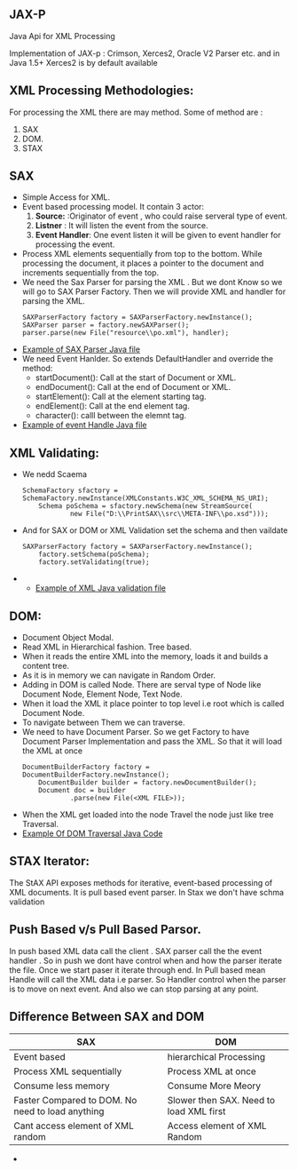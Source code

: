 ## JAX-P
Java Api for XML Processing

Implementation of JAX-p : Crimson, Xerces2, Oracle V2 Parser etc. and in Java 1.5+ Xerces2 is by default available 

## XML Processing Methodologies:
For processing the XML there are may  method. Some of method are :

 1. SAX
 2. DOM.
 3. STAX
 
 

## SAX

 - Simple Access for XML.
 - Event based processing model. It contain 3 actor:
	 1. **Source:** :Originator of event , who could raise serveral type of event.
	 2. **Listner** : It will listen the event from the source.
	 3. **Event Handler**: One event listen it will be given to event handler for processing the event.
 - Process XML elements sequentially from top to the bottom. While processing the document, it places a pointer to the document and increments sequentially from the top.
 - We need the Sax Parser for parsing the XML . But we dont Know so we will go to SAX Parser Factory. Then we will provide XML and handler for parsing the XML.
	```
	SAXParserFactory factory = SAXParserFactory.newInstance();
	SAXParser parser = factory.newSAXParser();
	parser.parse(new File("resource\\po.xml"), handler);
	```
 - [Example  of SAX Parser Java file](PrintSAX\src\com\ps\test\PSTest.java)
 - We need Event Hanlder. So extends DefaultHandler and override the method: 
	- startDocument(): Call at the start of Document or XML.
	- endDocument(): Call at the end of Document or XML.
	- startElement(): Call at the element starting tag.
	- endElement(): Call at the end element tag.
	- character(): calll between the elemnt tag.
 - [Example of event Handle Java file](PrintSAX\src\com\ps\handler\PrintHandler.java)
 
 
## XML Validating:
 - We nedd Scaema 
	```
	SchemaFactory sfactory = SchemaFactory.newInstance(XMLConstants.W3C_XML_SCHEMA_NS_URI);
		Schema poSchema = sfactory.newSchema(new StreamSource(
				new File("D:\\PrintSAX\\src\\META-INF\\po.xsd")));
	```
 - And for SAX or DOM or XML Validation set the schema and then vaildate
	```
	SAXParserFactory factory = SAXParserFactory.newInstance();
		factory.setSchema(poSchema);
		factory.setValidating(true);
	```
 -  - [Example  of XML Java validation file](ValidateXml\src\com\vx\test\POValidatorTest.java)

 
## DOM:

 - Document Object Modal.
 - Read XML in Hierarchical fashion. Tree based.
 - When it reads the entire XML into the memory, loads it and builds a content tree.
 - As it is in memory we can navigate in Random Order.
 - Adding in DOM is called Node. There are serval type of Node like Document Node, Element Node, Text Node.
 - When it load the XML it place pointer to top level i.e root which is called Document Node.
 - To navigate between Them we can traverse.
 - We need to have Document Parser. So we get Factory to have Document Parser Implementation and pass the XML. So that it will load the XML at once
	```
	DocumentBuilderFactory factory = DocumentBuilderFactory.newInstance();
		DocumentBuilder builder = factory.newDocumentBuilder();
		Document doc = builder
				.parse(new File(<XML FILE>));
	```
- When  the XML get loaded into the node Travel the node just like tree Traversal.
 - [Example Of DOM Traversal Java Code](DomTraversal\src\com\dt\test\DomTraversalTest.java)
 
 
 

## STAX Iterator:

The StAX API exposes methods for iterative, event-based processing of XML documents. It is pull based event parser.
In Stax we don't have schma validation

## Push Based v/s Pull Based Parsor.
In push based XML data call the client . SAX parser call the the event handler . So in push we dont have control when and how the parser iterate the file. Once we start paser it iterate through end. 
In Pull based mean Handle will call the XML data i.e parser. So Handler control when the parser is to move on next event. And also we can stop parsing at any point.

## Difference Between SAX and DOM
|SAX| DOM |
|--|--|
| Event based |hierarchical Processing  |
|Process XML sequentially| Process XML at once|
|Consume less memory | Consume More Meory|
|Faster Compared to DOM. No need to load anything | Slower then SAX. Need to load XML first|
| Cant access element of XML random| Access element of XML Random|



 - 

